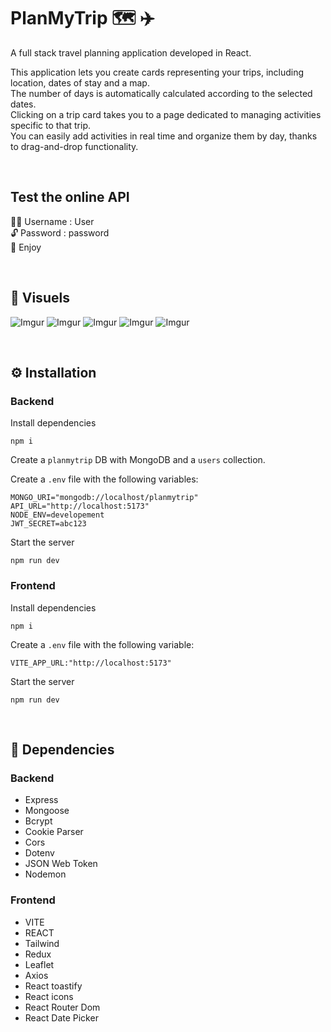 # PlanMyTrip 🗺️ ✈️
A full stack travel planning application developed in React. 

This application lets you create cards representing your trips, including location, dates of stay and a map. <br />
The number of days is automatically calculated according to the selected dates.  <br />
Clicking on a trip card takes you to a page dedicated to managing activities specific to that trip.  <br />
You can easily add activities in real time and organize them by day, thanks to drag-and-drop functionality.

&nbsp;
##  Test the online API
👩‍💻 Username : User <br />
🔓 Password : password <br />
🤗 Enjoy

&nbsp;
## 👀 Visuels

![Imgur]()
![Imgur]()
![Imgur]()
![Imgur]()
![Imgur]()

&nbsp;
## ⚙️ Installation
### Backend
Install dependencies
```
npm i
```

Create a `planmytrip` DB with MongoDB and a `users` collection.

Create a `.env` file with the following variables:
```
MONGO_URI="mongodb://localhost/planmytrip"
API_URL="http://localhost:5173"
NODE_ENV=developement
JWT_SECRET=abc123
``` 

Start the server
```
npm run dev
```

### Frontend
Install dependencies
```
npm i
```

Create a `.env` file with the following variable:
```
VITE_APP_URL:"http://localhost:5173"
``` 

Start the server
```
npm run dev
```

&nbsp;
## 🔗 Dependencies
### Backend
* Express
* Mongoose
* Bcrypt
* Cookie Parser
* Cors
* Dotenv
* JSON Web Token
* Nodemon

### Frontend
* VITE
* REACT
* Tailwind
* Redux
* Leaflet
* Axios
* React toastify
* React icons
* React Router Dom
* React Date Picker

